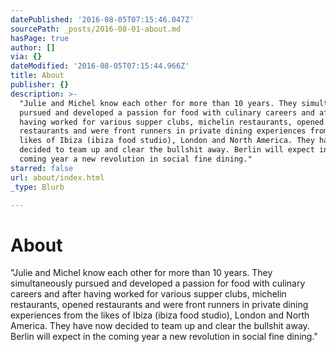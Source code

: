 ```yaml
---
datePublished: '2016-08-05T07:15:46.047Z'
sourcePath: _posts/2016-08-01-about.md
hasPage: true
author: []
via: {}
dateModified: '2016-08-05T07:15:44.966Z'
title: About
publisher: {}
description: >-
  "Julie and Michel know each other for more than 10 years. They simultaneously
  pursued and developed a passion for food with culinary careers and after
  having worked for various supper clubs, michelin restaurants, opened
  restaurants and were front runners in private dining experiences from the
  likes of Ibiza (ibiza food studio), London and North America. They have now
  decided to team up and clear the bullshit away. Berlin will expect in the
  coming year a new revolution in social fine dining."
starred: false
url: about/index.html
_type: Blurb

---
```

# About

"Julie and Michel know each other for more than 10 years. They simultaneously pursued and developed a passion for food with culinary careers and after having worked for various supper clubs, michelin restaurants, opened restaurants and were front runners in private dining experiences from the likes of Ibiza (ibiza food studio), London and North America. They have now decided to team up and clear the bullshit away. Berlin will expect in the coming year a new revolution in social fine dining."